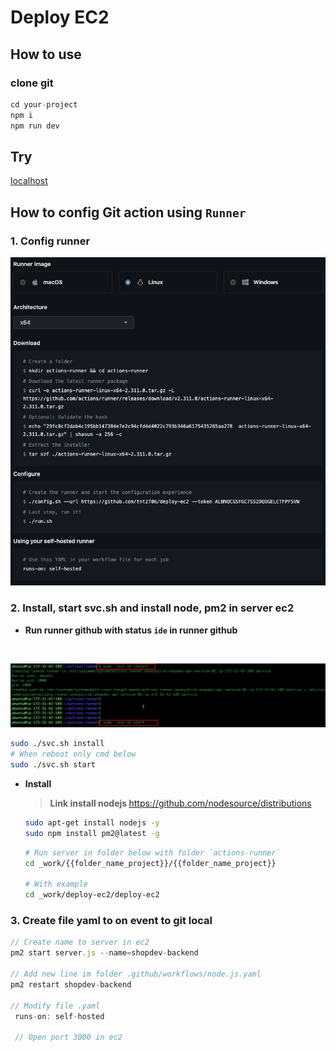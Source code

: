 # Deploy EC2

## How to use

### clone git

```js
cd your-project
npm i
npm run dev
```

## Try

[localhost](http://localhost:3051)

## How to config Git action using `Runner`

### 1. Config runner

  ![image](./images/config-runner.png)

### 2. Install, start svc.sh and install node, pm2 in server ec2

 - **Run runner github with status `ide` in runner github**
  <br>

  ![image](./images/svc.png)

  ```sh
  sudo ./svc.sh install
  # When reboot only cmd below
  sudo ./svc.sh start
  ```

  - **Install**
    <br>

    > <b>Link install nodejs </b>
    > https://github.com/nodesource/distributions

    ```bash
    sudo apt-get install nodejs -y
    sudo npm install pm2@latest -g
    ```

    ```bash
    # Run server in folder below with folder `actions-runner`
    cd _work/{{folder_name_project}}/{{folder_name_project}}

    # With example
    cd _work/deploy-ec2/deploy-ec2
    ```

### 3. Create file yaml to on event to git local

  ```js
  // Create name to server in ec2
  pm2 start server.js --name=shopdev-backend

  // Add new line im folder .github/workflows/node.js.yaml
  pm2 restart shopdev-backend

  // Modify file .yaml
   runs-on: self-hosted

   // Open port 3000 in ec2

  ```
